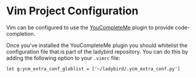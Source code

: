 # Vim Project Configuration

Vim can be configured to use the [YouCompleteMe](https://github.com/ycm-core/YouCompleteMe)
plugin to provide code-completion.

Once you've installed the YouCompleteMe plugin you should whitelist the
configuration file that is part of the ladybird repository. You can
do this by adding the following option to your `.vimrc` file:

```vim
let g:ycm_extra_conf_globlist = ['~/ladybird/.ycm_extra_conf.py']
```
